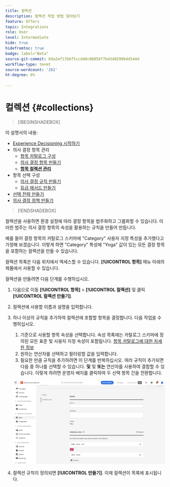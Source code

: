 ```yaml
---
title: 컬렉션
description: 컬렉션 작업 방법 알아보기
feature: Offers
topic: Integrations
role: User
level: Intermediate
hide: true
hidefromtoc: true
badge: label="Beta"
source-git-commit: 69a2ef17b6f5ccd40c08858f7b434029964d544d
workflow-type: tm+mt
source-wordcount: '262'
ht-degree: 6%

---
```


# 컬렉션 {#collections}

>[!BEGINSHADEBOX]

이 설명서의 내용:

* [Experience Decisioning 시작하기](gs-experience-decisioning.md)
* 의사 결정 항목 관리
   * [항목 카탈로그 구성](catalogs.md)
   * [의사 결정 항목 만들기](items.md)
   * **[항목 컬렉션 관리](collections.md)**
* 항목 선택 구성
   * [의사 결정 규칙 만들기](rules.md)
   * [등급 메서드 만들기](ranking.md)
* [선택 전략 만들기](selection-strategies.md)
* [의사 결정 정책 만들기](create-decision.md)

>[!ENDSHADEBOX]

컬렉션을 사용하면 환경 설정에 따라 결정 항목을 범주화하고 그룹화할 수 있습니다. 이러한 범주는 의사 결정 항목의 속성을 활용하는 규칙을 만들어 만듭니다.

예를 들어 결정 항목의 카탈로그 스키마에 &quot;Category&quot; 사용자 지정 특성을 추가했다고 가정해 보겠습니다. 이렇게 하면 &quot;Category&quot; 특성에 &quot;Yoga&quot; 값이 있는 모든 결정 항목을 포함하는 컬렉션을 만들 수 있습니다.

컬렉션 목록은 다음 위치에서 액세스할 수 있습니다. **[!UICONTROL 항목]** 메뉴 아래의 제품에서 사용할 수 있습니다.

컬렉션을 만들려면 다음 단계를 수행하십시오.

1. 다음으로 이동 **[!UICONTROL 항목]** > **[!UICONTROL 컬렉션]** 및 클릭 **[!UICONTROL 컬렉션 만들기]**.
1. 컬렉션에 사용할 이름과 설명을 입력합니다.
1. 하나 이상의 규칙을 추가하여 컬렉션에 포함할 항목을 결정합니다. 다음 작업을 수행하십시오.

   1. 기준으로 사용할 항목 속성을 선택합니다. 속성 목록에는 카탈로그 스키마에 정의된 모든 표준 및 사용자 지정 속성이 포함됩니다. [항목 카탈로그에 대한 자세한 정보](catalogs.md)
   1. 원하는 연산자를 선택하고 필터링할 값을 입력합니다.
   1. 필요한 만큼 규칙을 추가하려면 이 단계를 반복하십시오. 여러 규칙이 추가되면 다음 중 하나를 선택할 수 있습니다. **및** 및 **또는** 연산자를 사용하여 결합할 수 있습니다. 이렇게 하려면 운영자 배지를 클릭하여 두 선택 항목 간을 전환합니다.

   ![](assets/collection-create.png)

1. 컬렉션 규칙이 정의되면 **[!UICONTROL 만들기]**. 이제 컬렉션이 목록에 표시됩니다.
